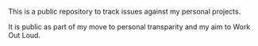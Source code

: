 This is a public repository to track issues against my personal projects. 

It is public as part of my move to personal transparity and my aim to Work Out Loud. 
